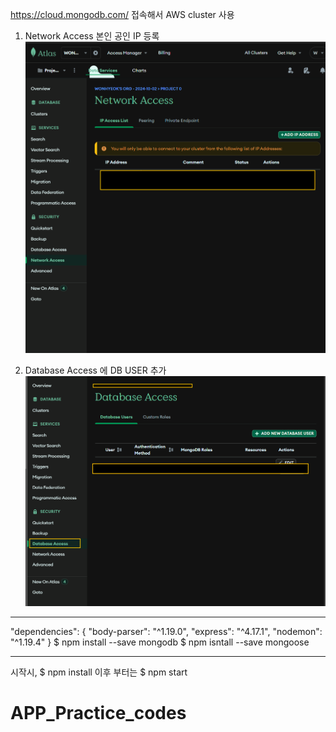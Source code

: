 https://cloud.mongodb.com/
접속해서 AWS cluster 사용

1. Network Access 본인 공인 IP 등록
![alt text](image.png)

2. Database Access 에 DB USER 추가
![alt text](image-1.png)


-----------------------------------

"dependencies": {
  "body-parser": "^1.19.0",
  "express": "^4.17.1",
  "nodemon": "^1.19.4"
}
$ npm install --save mongodb
$ npm isntall --save mongoose

-----------------------------------

시작시,
$ npm install
이후 부터는
$ npm start

# APP_Practice_codes
